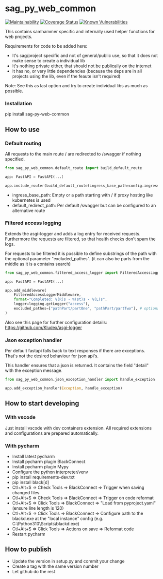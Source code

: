 # sag_py_web_common
[![Maintainability][codeclimate-image]][codeclimate-url]
[![Coverage Status][coveralls-image]][coveralls-url]
[![Known Vulnerabilities][snyk-image]][snyk-url]

This contains samhammer specific and internally used helper functions for web projects.

Requirements for code to be added here:
- It's sag/project specific and not of general/public use, so that it does not make sense to create a individual lib
- It's nothing private either, that should not be publically on the internet
- It has no, or very little dependencies
   (because the deps are in all projects using the lib, even if the feaute isn't required)

Note: See this as last option and try to create individual libs as much as possible.

### Installation
pip install sag-py-web-common

## How to use
### Default routing

All requests to the main route / are redirected to /swagger if nothing specified.

```python
from sag_py_web_common.default_route import build_default_route

app: FastAPI = FastAPI(...)

app.include_router(build_default_route(ingress_base_path=config.ingress_base_path))
```

- ingress_base_path: Empty or a path starting with / if proxy hosting like kubernetes is used
- default_redirect_path: Per default /swagger but can be configured to an alternative route

### Filtered access logging

Extends the asgi-logger and adds a log entry for received requests.
Furthermore the requests are filtered, so that health checks don't spam the logs.

For requests to be filtered it is possible to define substrings of the path with the optional
parameter "excluded_pathes". (it can also be parts from the middle as it is a contains search)

```python
from sag_py_web_common.filtered_access_logger import FilteredAccessLoggerMiddleware

app: FastAPI = FastAPI(...)

app.add_middleware(
    FilteredAccessLoggerMiddleware,
    format="Completed: %(R)s - %(st)s - %(L)s",
    logger=logging.getLogger("access"),
    excluded_pathes=["pathPart/partOne", "pathPart/partTwo"], # optional
)
```

Also see this page for further configuration details: https://github.com/Kludex/asgi-logger

### Json exception handler

Per default fastapi falls back to text responses if there are exceptions.
That's not the desired behaviour for json api's.

This handler ensures that a json is returned. It contains the field "detail" with the exception message.

```python
from sag_py_web_common.json_exception_handler import handle_exception

app.add_exception_handler(Exception, handle_exception)
```

## How to start developing

### With vscode

Just install vscode with dev containers extension. All required extensions and configurations are prepared automatically.

### With pycharm

* Install latest pycharm
* Install pycharm plugin BlackConnect
* Install pycharm plugin Mypy
* Configure the python interpreter/venv
* pip install requirements-dev.txt
* pip install black[d]
* Ctl+Alt+S => Check Tools => BlackConnect => Trigger when saving changed files
* Ctl+Alt+S => Check Tools => BlackConnect => Trigger on code reformat
* Ctl+Alt+S => Click Tools => BlackConnect => "Load from pyproject.yaml" (ensure line length is 120)
* Ctl+Alt+S => Click Tools => BlackConnect => Configure path to the blackd.exe at the "local instance" config (e.g. C:\Python310\Scripts\blackd.exe)
* Ctl+Alt+S => Click Tools => Actions on save => Reformat code
* Restart pycharm

## How to publish
* Update the version in setup.py and commit your change
* Create a tag with the same version number
* Let github do the rest


[codeclimate-image]:https://api.codeclimate.com/v1/badges/533686a1f4d644151adb/maintainability
[codeclimate-url]:https://codeclimate.com/github/SamhammerAG/sag_py_web_common/maintainability
[coveralls-image]:https://coveralls.io/repos/github/SamhammerAG/sag_py_web_common/badge.svg?branch=master
[coveralls-url]:https://coveralls.io/github/SamhammerAG/sag_py_web_common?branch=master
[snyk-image]:https://snyk.io/test/github/SamhammerAG/sag_py_web_common/badge.svg
[snyk-url]:https://snyk.io/test/github/SamhammerAG/sag_py_web_common